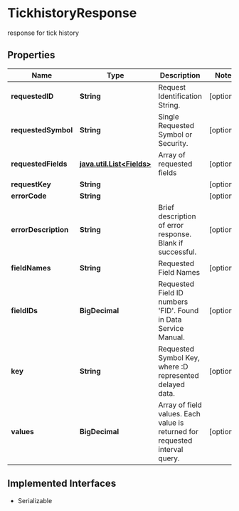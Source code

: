 

# TickhistoryResponse

response for tick history

## Properties

Name | Type | Description | Notes
------------ | ------------- | ------------- | -------------
**requestedID** | **String** | Request Identification String. |  [optional]
**requestedSymbol** | **String** | Single Requested Symbol or Security. |  [optional]
**requestedFields** | [**java.util.List&lt;Fields&gt;**](Fields.md) | Array of requested fields  |  [optional]
**requestKey** | **String** |  |  [optional]
**errorCode** | **String** |  |  [optional]
**errorDescription** | **String** | Brief description of error response. Blank if successful. |  [optional]
**fieldNames** | **String** | Requested Field Names |  [optional]
**fieldIDs** | **BigDecimal** | Requested Field ID numbers &#39;FID&#39;. Found in Data Service Manual. |  [optional]
**key** | **String** | Requested Symbol Key, where :D represented delayed data. |  [optional]
**values** | **BigDecimal** | Array of field values. Each value is returned for requested interval query. |  [optional]


## Implemented Interfaces

* Serializable


